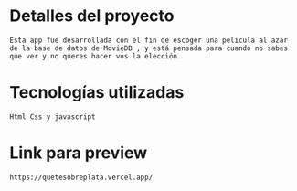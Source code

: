 # Detalles del proyecto

    Esta app fue desarrollada con el fin de escoger una pelicula al azar de la base de datos de MovieDB , y está pensada para cuando no sabes que ver y no queres hacer vos la elección.

# Tecnologías utilizadas

    Html Css y javascript

# Link para preview

    https://quetesobreplata.vercel.app/
